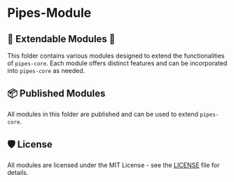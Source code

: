 # Pipes-Module

## 🧩 Extendable Modules 🧩

This folder contains various modules designed to extend the functionalities of `pipes-core`. Each module offers distinct features and can be incorporated into `pipes-core` as needed.

## 📦 Published Modules

All modules in this folder are published and can be used to extend `pipes-core`.

## 🛡️ License

All modules are licensed under the MIT License - see the [LICENSE](../LICENSE) file for details.
